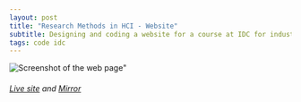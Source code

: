 ```yaml
---
layout: post
title: "Research Methods in HCI - Website"
subtitle: Designing and coding a website for a course at IDC for industry professionals and academics.
tags: code idc
---
```


![Screenshot of the web page"](https://gyanl.com/assets/Intro-QRM.png)
###### [Live site](http://www.idc.iitb.ac.in/~anirudha/QRMHCI20_02/) and [Mirror](https://gyanl.com/qrm2020/)
